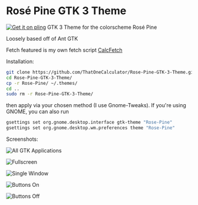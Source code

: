 # Rosé Pine GTK 3 Theme
[![Get it on pling](https://img.shields.io/badge/Get%20it%20on-Pling!-%23f9711b)](https://www.pling.com/p/1419252) GTK 3 Theme for the colorscheme Rosé Pine

Loosely based off of Ant GTK

Fetch featured is my own fetch script [CalcFetch](https://github.com/ThatOneCalculator/CalcFetch/)

Installation:

```sh
git clone https://github.com/ThatOneCalculator/Rose-Pine-GTK-3-Theme.git
cd Rose-Pine-GTK-3-Theme/
cp -r Rose-Pine/ ~/.themes/
cd ..
sudo rm -r Rose-Pine-GTK-3-Theme/

```



then apply via your chosen method (I use Gnome-Tweaks).  If you're using GNOME, you can also run

```sh
gsettings set org.gnome.desktop.interface gtk-theme "Rose-Pine"
gsettings set org.gnome.desktop.wm.preferences theme "Rose-Pine"

```



Screenshots:

![All GTK Applications](https://cdn.discordapp.com/attachments/671117418189422594/751990416169107506/Rose-Screenshot_000.png)

![Fullscreen](https://cdn.discordapp.com/attachments/635625917623828520/750116874980818964/unknown.png)

![Single Window](https://camo.githubusercontent.com/34fc850da9909e0e684090da38b7d1c5ee07968a/68747470733a2f2f692e696d6775722e636f6d2f746c5a743158382e706e67)

![Buttons On](https://i.imgur.com/liNeNpf.png)

![Buttons Off](https://i.imgur.com/xYurQaL.png)
